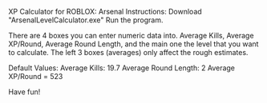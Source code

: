 XP Calculator for ROBLOX: Arsenal
Instructions:
Download "ArsenalLevelCalculator.exe"
Run the program.

There are 4 boxes you can enter numeric data into. Average Kills, Average XP/Round, Average Round Length, and the main one the level that you want to calculate.
The left 3 boxes (averages) only affect the rough estimates.

Default Values:
Average Kills: 19.7 
Average Round Length: 2
Average XP/Round = 523

Have fun!
